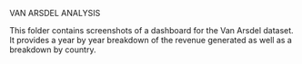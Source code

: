 VAN ARSDEL ANALYSIS

This folder contains screenshots of a dashboard for the Van Arsdel dataset. It provides a year by year breakdown of the revenue generated as well as a breakdown by country. 
